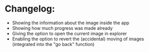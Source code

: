 # Changelog:
* Showing the information about the image inside the app
* Showing how much progress was made already
* Giving the option to open the current image in explorer
* Enabling the option to revert the (accidental) moving of images (integrated into the "go back" function)
